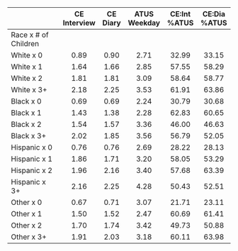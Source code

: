 
|                      | CE<br>Interview |  CE<br>Diary | ATUS<br>Weekday | CE:Int<br>%ATUS | CE:Dia<br>%ATUS |
| -------------------- | :----------: | :----------: | :----------: | :----------: | :----------: |
| Race x # of Children |              |              |              |              |              |
| White x 0            |         0.89 |         0.90 |         2.71 |        32.99 |        33.15 |
| White x 1            |         1.64 |         1.66 |         2.85 |        57.55 |        58.29 |
| White x 2            |         1.81 |         1.81 |         3.09 |        58.64 |        58.77 |
| White x 3+           |         2.18 |         2.25 |         3.53 |        61.91 |        63.86 |
| Black x 0            |         0.69 |         0.69 |         2.24 |        30.79 |        30.68 |
| Black x 1            |         1.43 |         1.38 |         2.28 |        62.83 |        60.65 |
| Black x 2            |         1.54 |         1.57 |         3.36 |        46.00 |        46.63 |
| Black x 3+           |         2.02 |         1.85 |         3.56 |        56.79 |        52.05 |
| Hispanic x 0         |         0.76 |         0.76 |         2.69 |        28.22 |        28.13 |
| Hispanic x 1         |         1.86 |         1.71 |         3.20 |        58.05 |        53.29 |
| Hispanic x 2         |         1.96 |         2.16 |         3.40 |        57.68 |        63.39 |
| Hispanic x 3+        |         2.16 |         2.25 |         4.28 |        50.43 |        52.51 |
| Other x 0            |         0.67 |         0.71 |         3.07 |        21.71 |        23.11 |
| Other x 1            |         1.50 |         1.52 |         2.47 |        60.69 |        61.41 |
| Other x 2            |         1.70 |         1.74 |         3.42 |        49.73 |        50.88 |
| Other x 3+           |         1.91 |         2.03 |         3.18 |        60.11 |        63.98 |

